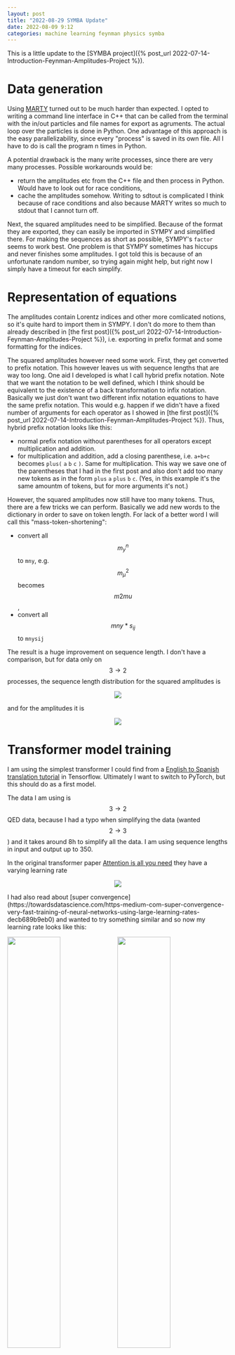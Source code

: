 ```yaml
---
layout: post
title: "2022-08-29 SYMBA Update"
date: 2022-08-09 9:12
categories: machine learning feynman physics symba
---
```


This is a little update to the [SYMBA project]({% post_url 2022-07-14-Introduction-Feynman-Amplitudes-Project %}).

# Data generation
Using [MARTY](https://marty.in2p3.fr/) turned out to be much harder than expected.
I opted to writing a command line interface in C++ that can be called from the terminal with the in/out particles and file names
for export as agruments. 
The actual loop over the particles is done in Python.
One advantage of this approach is the easy parallelizability, since every "process" is saved in its own file.
All I have to do is call the program n times in Python.

A potential drawback is the many write processes, since there are very many processes.
Possible workarounds would be:
- return the amplitudes etc from the C++ file and then process in Python. Would have to look out for race conditions,
- cache the amplitudes somehow. Writing to sdtout is complicated I think because of race conditions and also because MARTY writes so much to stdout that I cannot turn off.

Next, the squared amplitudes need to be simplified.
Because of the format they are exported, they can easily be imported in SYMPY and simplified there.
For making the sequences as short as possible, SYMPY's `factor` seems to work best.
One problem is that SYMPY sometimes has hiccups and never finishes some amplitudes.
I got told this is because of an unfortunate random number, so trying again might help, but right now I simply have a timeout for each simplify.

# Representation of equations
The amplitudes contain Lorentz indices and other more comlicated notions, so it's quite hard to import them in SYMPY.
I don't do more to them than already described in [the first post]({% post_url 2022-07-14-Introduction-Feynman-Amplitudes-Project %}), i.e.
exporting in prefix format and some formatting for the indices.

The squared amplitudes however need some work.
First, they get converted to prefix notation.
This however leaves us with sequence lengths that are way too long.
One aid I developed is what I call hybrid prefix notation.
Note that we want the notation to be well defined, which I think should be equivalent to the existence of a back transformation to infix notation.
Basically we just don't want two different infix notation equations to have the same prefix notation.
This would e.g. happen if we didn't have a fixed number of arguments for each operator as I showed in [the first post]({% post_url 2022-07-14-Introduction-Feynman-Amplitudes-Project %}).
Thus, hybrid prefix notation looks like this:
- normal prefix notation without parentheses for all operators except multiplication and addition.
- for multiplication and addition, add a closing parenthese, i.e. `a+b+c` becomes `plus(` `a` `b` `c` `)`. Same for multiplication. 
This way we save one of the parentheses that I had in the first post and also don't add too many new tokens as in the form `plus` `a` `plus` `b` `c`. (Yes, in this example it's the same amountm of tokens, but for more arguments it's not.)

However, the squared amplitudes now still have too many tokens. Thus, there are a few tricks we can perform.
Basically we add new words to the dictionary in order to save on token length. 
For lack of a better word I will call this "mass-token-shortening":
- convert all $$m_y^n$$ to `mny`, e.g. $$m_\mu^2$$ becomes $$m2mu$$, 
- convert all $$mny * s_{ij}$$ to `mnysij`

The result is a huge improvement on sequence length.
I don't have a comparison, but for data only on $$3 \to 2$$ processes, the sequence length distribution for the squared amplitudes is
<p align="center">
  <img src="/figures/sqampl_token_length.png">
</p>
and for the amplitudes it is
<p align="center">
  <img src="/figures/ampl_token_length.png">
</p>


# Transformer model training
I am using the simplest transformer I could find from a [English to Spanish translation tutorial](https://keras.io/examples/nlp/neural_machine_translation_with_transformer/) 
in Tensorflow.
Ultimately I want to switch to PyTorch, but this should do as a first model.

The data I am using is $$3\to 2$$ QED data, because I had a typo when simplifying the data (wanted $$2 \to 3$$)
and it takes around 8h to simplify all the data.
I am using sequence lengths in input and output up to 350.

In the original transformer paper [Attention is all you need](https://arxiv.org/pdf/1706.03762.pdf) they have a varying learning rate 
<p align="center">
  <img src="/figures/2022-08-29_learning_rate.png">
</p>
I had also read about [super convergence](https://towardsdatascience.com/https-medium-com-super-convergence-very-fast-training-of-neural-networks-using-large-learning-rates-decb689b9eb0)
and wanted to try something similar and so now my learning rate looks like this:
<p float="left">
  <img src="/figures/learning_rate_schedule.png" width="49%" />
  <img src="/figures/2022-08-29-training_plot.png" width="49%" />
</p>
This turned out to work much better than a fixed learning rate.
Training of course is done on a next token prediction basis, i.e. the dataset is formated in such a way
that the model always sees the whole input and $$n$$ of the output tokens.
It then has to predict token number $$n+1$$.
Here are the last steps of training:
<p align="center">
  <img src="/figures/2022-08-29_training.png">
</p>
We can see a few interesting points here:
- a next-token accuracy of 99.98% is not bad at all. Assuming all predictions are independent (which is of course not true), this would mean that a sequence of length 350 has a probability of $$0.9998^{350}\approx 93.2\%$$ of being fully correct.
- training and validation accuracy are the same, losses not quite,
- in the last 9 steps the validation accuracy didn't increase, but the validation loss (sparse categorical cross entropy) went down from `3.65e-4` to `2.55e-4`.
This is one of the reasons why accuracy is not a good metric. Categorical cross entropy also includes the probabilities the model gives to each token
and thus the certainty of the model is included, which the accuracy does not know anything about.
Clearly the model continued learning in epochs 41-50, but the accuracy didn't show this because it was already so high.
Probably longer training could help increase performance even more.

I have tested the model on 200 training and 200 test amplitudes.
Inference is standard next-token iterative inference, i.e. one starts with a start token `[START]` and continues predicting
tokens until the `[END]` token.
No beam search here.
As metric I here use what I call "token accuracy". Basically it's how many tokens are exactly at the correct position.
The results are:
- train: 0.9812
- val: 0.9655

Interestingly both are even higher than I had expected from the consideration above.

# How to quantify certainty of the predictions
In order to later use the model on real data, a measure for the certainty of the model would be good.
There are a few ideas that come to mind:
- Multiplication of token probabilities: Each token that is predicted comes with a probability by the model. Simply multiplying the probabilities (or maybe adding log probs)  would give an estimate of how sure the model is. One could even go so far as to reject results with low probabilities and calculate them classically.
- This is also how beam search works. With beam search, motivated by the [Symbolic Mathematics Facebook paper](https://arxiv.org/abs/1912.01412), one could do beam search and compare the best results one gets. In the paper they found that their model predicted the same solution, just in different, but equivalent "spellings". If the model predicts equivalent solutions for the top say 2 or 3 solutions, then it's also a good indicator that the solution might be correct?

# ToDo next:
- [ ] write a parser for hybrid prefix notation to SYMPY. Once this is done I can numerically check the results by plugging in random numbers. This is one of the metrics used in [the SYMBA paper](https://arxiv.org/pdf/2206.08901.pdf),
- [ ] simplify $$3\to 3$$ data and train model,
- [ ] generate QCD data,
- [ ] beam serach and certainty measures,
- [ ] switch to PyTorch for the transformer model.
- [ ] graphs with comparison between prefix, hybrid-prefix and hybrid-prefix + mass-token-shortening







<!-- <p align="center"> -->
<!--   <img src="/figures/prefix_vs_hybrid.png"> -->
<!-- </p> -->
